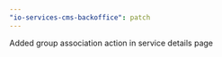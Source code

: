 ```yaml
---
"io-services-cms-backoffice": patch
---
```


Added group association action in service details page
